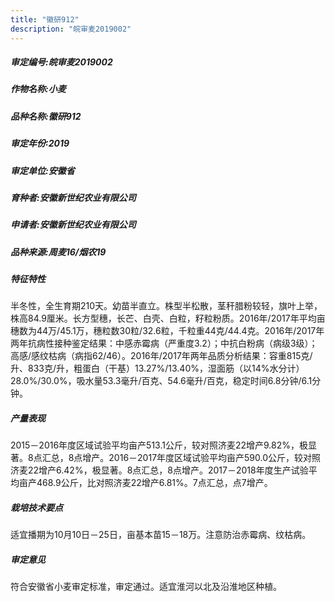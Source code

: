 ```yaml
---
title: "徽研912"
description: "皖审麦2019002"
---
```

##### 审定编号:皖审麦2019002

##### 作物名称:小麦

##### 品种名称:徽研912

##### 审定年份:2019

##### 审定单位:安徽省

##### 育种者:安徽新世纪农业有限公司

##### 申请者:安徽新世纪农业有限公司

##### 品种来源:周麦16/烟农19

##### 特征特性
半冬性，全生育期210天。幼苗半直立。株型半松散，茎秆腊粉较轻，旗叶上举，株高84.9厘米。长方型穗，长芒、白壳、白粒，籽粒粉质。2016年/2017年平均亩穗数为44万/45.1万，穗粒数30粒/32.6粒，千粒重44克/44.4克。2016年/2017年两年抗病性接种鉴定结果：中感赤霉病（严重度3.2）；中抗白粉病（病级3级）；高感/感纹枯病（病指62/46）。2016年/2017年两年品质分析结果：容重815克/升、833克/升，粗蛋白（干基）13.27%/13.40%，湿面筋（以14%水分计）28.0%/30.0%，吸水量53.3毫升/百克、54.6毫升/百克，稳定时间6.8分钟/6.1分钟。

##### 产量表现
2015－2016年度区域试验平均亩产513.1公斤，较对照济麦22增产9.82%，极显著。8点汇总，8点增产。2016－2017年度区域试验平均亩产590.0公斤，较对照济麦22增产6.42%，极显著。8点汇总，8点增产。2017－2018年度生产试验平均亩产468.9公斤，比对照济麦22增产6.81%。7点汇总，点7增产。

##### 栽培技术要点
适宜播期为10月10日－25日，亩基本苗15－18万。注意防治赤霉病、纹枯病。

##### 审定意见
符合安徽省小麦审定标准，审定通过。适宜淮河以北及沿淮地区种植。
